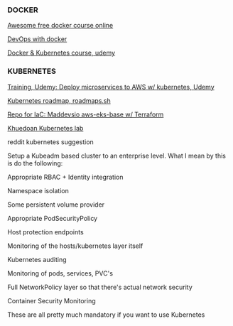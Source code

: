 ### DOCKER

[Awesome free docker course online](https://courses.devopsdirective.com/docker-beginner-to-pro)

[DevOps with docker](https://courses.devopsdirective.com/docker-beginner-to-pro)

[Docker & Kubernetes course, udemy](https://www.udemy.com/course/docker-and-kubernetes-the-complete-guide/)

### KUBERNETES

[Training, Udemy: Deploy microservices to AWS w/ kubernetes, Udemy](https://www.udemy.com/course/kubernetes-microservices/)

[Kubernetes roadmap, roadmaps.sh](https://roadmap.sh/kubernetes)

[Repo for IaC: Maddevsio aws-eks-base w/ Terraform](https://github.com/maddevsio/aws-eks-base)

[Khuedoan Kubernetes lab](https://github.com/khuedoan/homelab)

reddit kubernetes suggestion

Setup a Kubeadm based cluster to an enterprise level. What I mean by this is do the following:

Appropriate RBAC + Identity integration

Namespace isolation

Some persistent volume provider

Appropriate PodSecurityPolicy

Host protection endpoints

Monitoring of the hosts/kubernetes layer itself

Kubernetes auditing

Monitoring of pods, services, PVC's

Full NetworkPolicy layer so that there's actual network security

Container Security Monitoring

These are all pretty much mandatory if you want to use Kubernetes

